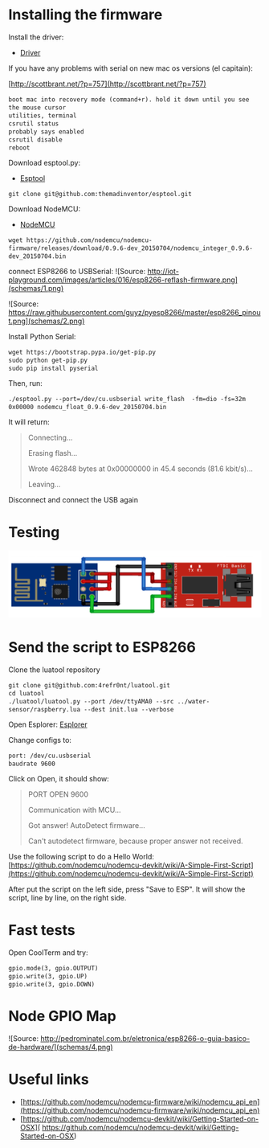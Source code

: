 # Installing the firmware

Install the driver:
* [Driver](http://www.prolific.com.tw/US/ShowProduct.aspx?p_id=229&pcid=41)

If you have any problems with serial on new mac os versions (el capitain):

[http://scottbrant.net/?p=757](http://scottbrant.net/?p=757)

```
boot mac into recovery mode (command+r). hold it down until you see the mouse cursor
utilities, terminal
csrutil status
probably says enabled
csrutil disable
reboot
```

Download esptool.py:
* [Esptool](https://github.com/themadinventor/esptool)

```
git clone git@github.com:themadinventor/esptool.git
```

Download NodeMCU:
* [NodeMCU](https://github.com/nodemcu/nodemcu-firmware/releases)

```
wget https://github.com/nodemcu/nodemcu-firmware/releases/download/0.9.6-dev_20150704/nodemcu_integer_0.9.6-dev_20150704.bin
```

connect ESP8266 to USBSerial:
![Source: http://iot-playground.com/images/articles/016/esp8266-reflash-firmware.png](schemas/1.png)

![Source: https://raw.githubusercontent.com/guyz/pyesp8266/master/esp8266_pinout.png](schemas/2.png)

Install Python Serial:

```
wget https://bootstrap.pypa.io/get-pip.py
sudo python get-pip.py
sudo pip install pyserial
```

Then, run:
```
./esptool.py --port=/dev/cu.usbserial write_flash  -fm=dio -fs=32m 0x00000 nodemcu_float_0.9.6-dev_20150704.bin
```

It will return:
> Connecting...
> 
> Erasing flash...
> 
> Wrote 462848 bytes at 0x00000000 in 45.4 seconds (81.6 kbit/s)...
> 
> 
> Leaving...

Disconnect and connect the USB again


# Testing
![Source: unkonwn](schemas/3.png)

# Send the script to ESP8266

Clone the luatool repository
```
git clone git@github.com:4refr0nt/luatool.git
cd luatool
./luatool/luatool.py --port /dev/ttyAMA0 --src ../water-sensor/raspberry.lua --dest init.lua --verbose
```


Open Esplorer:
[Esplorer](http://esp8266.ru/esplorer/)

Change configs to:
```
port: /dev/cu.usbserial
baudrate 9600
```
Click on Open, it should show:

> PORT OPEN 9600
> 
> Communication with MCU...
> 
> Got answer! AutoDetect firmware...
> 
> 
> Can't autodetect firmware, because proper answer not received.

Use the following script to do a Hello World:
[https://github.com/nodemcu/nodemcu-devkit/wiki/A-Simple-First-Script](https://github.com/nodemcu/nodemcu-devkit/wiki/A-Simple-First-Script)

After put the script on the left side, press "Save to ESP". It will show the script, line by line, on the right side.

# Fast tests

Open CoolTerm and try:
```
gpio.mode(3, gpio.OUTPUT)
gpio.write(3, gpio.UP)
gpio.write(3, gpio.DOWN)
```

# Node GPIO Map
![Source: http://pedrominatel.com.br/eletronica/esp8266-o-guia-basico-de-hardware/](schemas/4.png)

# Useful links
* [https://github.com/nodemcu/nodemcu-firmware/wiki/nodemcu_api_en](https://github.com/nodemcu/nodemcu-firmware/wiki/nodemcu_api_en)
* [https://github.com/nodemcu/nodemcu-devkit/wiki/Getting-Started-on-OSX](
https://github.com/nodemcu/nodemcu-devkit/wiki/Getting-Started-on-OSX)